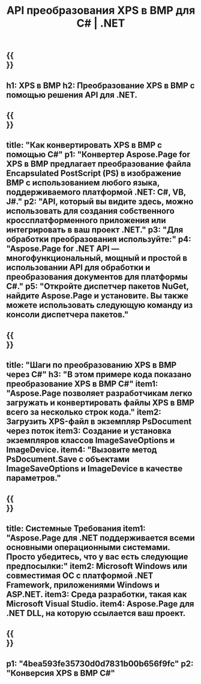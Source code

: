 ﻿---
translation: true
template: /_templates/_conversion-child-net.md
title: API преобразования XPS в BMP для C# | .NET
url: /net/conversion/xps-to-bmp/
description: Пример кода для преобразования XPS в BMP C#. Используйте пример кода API для пакетного преобразования файлов XPS в BMP в VB.NET, Asp.NET или любом приложении на основе .NET.
informat: XPS
outformat: BMP
otherformats: XPS EPS
---

{{<section banner>}}
---
h1: XPS в BMP
h2: Преобразование XPS в BMP с помощью решения API для .NET.
---

{{<section overview>}}
---
title: "Как конвертировать XPS в BMP с помощью C#"
p1: "Конвертер Aspose.Page for XPS в BMP предлагает преобразование файла Encapsulated PostScript (PS) в изображение BMP с использованием любого языка, поддерживаемого платформой .NET: C#, VB, J#."
p2: "API, который вы видите здесь, можно использовать для создания собственного кроссплатформенного приложения или интегрировать в ваш проект .NET."
p3: "Для обработки преобразования используйте:"
p4: "Aspose.Page for .NET API — многофункциональный, мощный и простой в использовании API для обработки и преобразования документов для платформы C#."
p5: "Откройте диспетчер пакетов NuGet, найдите Aspose.Page и установите. Вы также можете использовать следующую команду из консоли диспетчера пакетов."
---

{{<section feature1>}}
---
title: "Шаги по преобразованию XPS в BMP через C#"
h3: "В этом примере кода показано преобразование XPS в BMP C#"
item1: "Aspose.Page позволяет разработчикам легко загружать и конвертировать файлы XPS в BMP всего за несколько строк кода."
item2: Загрузить XPS-файл в экземпляр PsDocument через поток
item3: Создание и установка экземпляров классов ImageSaveOptions и ImageDevice.
item4: "Вызовите метод PsDocument.Save с объектами ImageSaveOptions и ImageDevice в качестве параметров."
---

{{<section feature2>}}
---
title: Системные Требования
item1: "Aspose.Page для .NET поддерживается всеми основными операционными системами. Просто убедитесь, что у вас есть следующие предпосылки:"
item2: Microsoft Windows или совместимая ОС с платформой .NET Framework, приложениями Windows и ASP.NET.
item3: Среда разработки, такая как Microsoft Visual Studio.
item4: Aspose.Page для .NET DLL, на которую ссылается ваш проект.
---

{{<section gist>}}
---
p1: "4bea593fe35730d0d7831b00b656f9fc"
p2: "Конверсия XPS в BMP C#"
---
